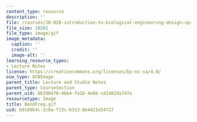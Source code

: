 ```yaml
---
content_type: resource
description: ''
file: /courses/20-020-introduction-to-biological-engineering-design-spring-2009/b9c08b4c2c0af13cb3138e4421a54727_BendFreq.gif
file_size: 10261
file_type: image/gif
image_metadata:
  caption: ''
  credit: ''
  image-alt: ''
learning_resource_types:
- Lecture Notes
license: https://creativecommons.org/licenses/by-nc-sa/4.0/
ocw_type: OCWImage
parent_title: Lecture and Studio Notes
parent_type: CourseSection
parent_uid: 6b390478-4bb4-fa18-4e86-cd14829a747e
resourcetype: Image
title: BendFreq.gif
uid: b9c08b4c-2c0a-f13c-b313-8e4421a54727
---
```

